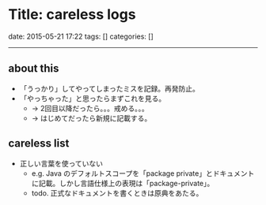 # Title: careless logs

date: 2015-05-21 17:22
tags: []
categories: []

---
## about this

* 「うっかり」してやってしまったミスを記録。再発防止。
* 「やっちゃった」と思ったらまずこれを見る。
	* -> 2回目以降だったら。。。戒める。。。
	* -> はじめてだったら新規に記載する。

## careless list

* 正しい言葉を使っていない
	* e.g. Java のデフォルトスコープを「package private」とドキュメントに記載。しかし言語仕様上の表現は「package-private」。
	* todo. 正式なドキュメントを書くときは原典をあたる。

